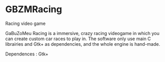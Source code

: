 # GBZMRacing
Racing video game

GaBuZoMeu Racing is a immersive, crazy racing videogame in which you can create custom car races to play in.
The software only use main C librairies and Gtk+ as dependencies, and the whole engine is hand-made.

Dependences : Gtk+
